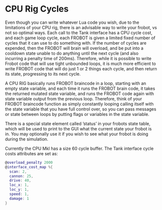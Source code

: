 # CPU Rig Cycles

Even though you can write whatever Lua code you wish, due to the limitations of your CPU rig, there is an advisable way to write your frobot, vs not so optimal ways. Each call to the Tank interface has a CPU cycle cost, and each game loop cycle, each FROBOT is given a limited fixed number of cycles that it can use to do something with. If the number of cycles are expended, then the FROBOT will brain will overload, and be put into a cooldown state unable to do anything until the next cycle (and also incurring a penalty time of 200ms). Therefore, while it is possible to write Frobot code that will use tight unbounded loops, it is much more efficient to write FROBOT code that will do just 1 or 2 things each cycle, and then return its state, progressing to its next cycle.

A CPU RIG basically runs FROBOT braincode in a loop, starting with an empty state variable, and each time it runs the FROBOT brain code, it takes the returned mutated state variable, and runs the FROBOT code again with state variable output from the previous loop. Therefore, think of your FROBOT braincode function as simply constantly looping calling itself with the state variable that you have full control over, so you can pass messages or state between loops by putting flags or variables in the state variable.

There is a special state element called &rsquo;status&rsquo; in your frobots state table, which will be used to print to the GUI what the current state your frobot is in. You may optionally use it if you wish to see what your frobot is doing during the simulation.

Currently the CPU MkI has a size 60 cycle buffer. The Tank interface cycle costs attributes are set as:

``` lua
@overload_penalty 2000
@interface_cost_map %{
  scan: 2,
  cannon: 25,
  drive: 40,
  loc_x: 1,
  loc_y: 1,
  speed: 1,
  damage: 1
}
```
